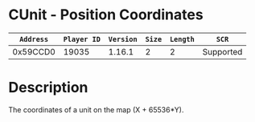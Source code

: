 # CUnit - Position Coordinates

| `Address` | `Player ID` | `Version` | `Size` | `Length` | `SCR` |
| ---------- | ----------- | --------- | ------ | -------- | ---- |
| 0x59CCD0 | 19035 | 1.16.1 | 2 | 2 | Supported |

# Description

The coordinates of a unit on the map (X + 65536*Y).